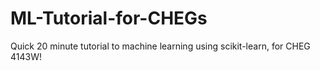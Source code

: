 # ML-Tutorial-for-CHEGs
Quick 20 minute tutorial to machine learning using scikit-learn, for CHEG 4143W!
